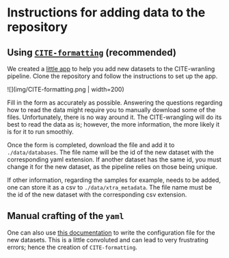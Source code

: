 # Instructions for adding data to the repository

## Using [`CITE-formatting`](https://github.com/bernibra/CITE-formatting) (recommended)

We created a [little app](https://github.com/bernibra/CITE-formatting) to help you add new datasets to the CITE-wranling pipeline. Clone the repository and follow the instructions to set up the app.

![](img/CITE-formatting.png | width=200)

Fill in the form as accurately as possible. Answering the questions regarding how to read the data might require you to manually download some of the files. Unfortunately, there is no way around it. The CITE-wrangling will do its best to read the data as is; however, the more information, the more likely it is for it to run smoothly.

Once the form is completed, download the file and add it to `./data/databases`. The file name will be the id of the new dataset with the corresponding yaml extension. If another dataset has the same id, you must change it for the new dataset, as the pipeline relies on those being unique.

If other information, regarding the samples for example, needs to be added, one can store it as a csv to `./data/xtra_metadata`. The file name must be the id of the new dataset with the corresponding csv extension.

## Manual crafting of the `yaml`

One can also use [this documentation](README_manual.md) to write the configuration file for the new datasets. This is a little convoluted and can lead to very frustrating errors; hence the creation of `CITE-formatting`.


